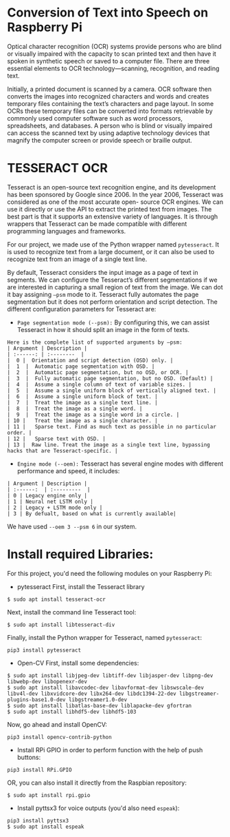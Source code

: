 # Conversion of Text into Speech on Raspberry Pi
Optical character recognition (OCR) systems provide persons who are blind or visually impaired with the capacity to scan printed text and then have it spoken in synthetic speech or saved to a computer file. There are three essential elements to OCR technology—scanning, recognition, and reading text.

Initially, a printed document is scanned by a camera. OCR software then converts the images into recognized characters and words and creates temporary files containing the text’s characters and page layout. In some OCRs these temporary files can be converted into formats retrievable by commonly used computer software such as word processors, spreadsheets, and databases. A person who is blind or visually impaired can access the scanned text by using adaptive technology devices that magnify the computer screen or provide speech or braille output.

# TESSERACT OCR
Tesseract is an open-source text recognition engine, and its development has been sponsored by Google since 2006. In the year 2006, Tesseract was considered as one of the most accurate open- source OCR engines. We can use it directly or use the API to extract the printed text from images. The best part is that it supports an extensive variety of languages. It is through wrappers that Tesseract can be made compatible with different programming languages and frameworks.

For our project, we made use of the Python wrapper named `pytesseract`. It is used to recognize text from a large document, or it can also be used to recognize text from an image of a single text line.

By default, Tesseract considers the input image as a page of text in segments. We can configure the Tesseract’s different segmentations if we are interested in capturing a small region of text from the image. We can dot it bay assigning `–psm` mode to it. Tesseract fully automates the page segmentation but it does not perform orientation and script detection. The different configuration parameters for Tesseract are:
* `Page segmentation mode (--psm):` By configuring this, we can assist Tesseract in how it should split an image in the form of texts.
```
Here is the complete list of supported arguments by –psm: 
| Argument | Description |
| :------: | :--------  |
|  0 |  Orientation and script detection (OSD) only. |
|  1  |  Automatic page segmentation with OSD. |
|  2  |  Automatic page segmentation, but no OSD, or OCR. |
|  3  |  Fully automatic page segmentation, but no OSD. (Default) |
|  4  |  Assume a single column of text of variable sizes. |
|  5  |  Assume a single uniform block of vertically aligned text. |
|  6  |  Assume a single uniform block of text. |
|  7  |  Treat the image as a single text line. |
|  8  |  Treat the image as a single word. |
|  9  |  Treat the image as a single word in a circle. |
| 10 |   Treat the image as a single character. |
| 11 |   Sparse text. Find as much text as possible in no particular order. |
| 12 |   Sparse text with OSD. |
| 13 |  Raw line. Treat the image as a single text line, bypassing hacks that are Tesseract-specific. |
```
* `Engine mode (--oem):` Tesseract has several engine modes with different performance and speed, it includes:
```
| Argument | Description |
| :------:  | :---------  |
| 0 | Legacy engine only |
| 1 | Neural net LSTM only |
| 2 | Legacy + LSTM mode only |
| 3 | By defualt, based on what is currently available|
```
We have used `--oem 3 --psm 6` in our system.

# Install required Libraries:
For this project, you'd need the following modules on your Raspberry Pi:
* pytesseract
First, install the Tesseract library
```
$ sudo apt install tesseract-ocr
```
Next, install the command line Tesseract tool:
```
$ sudo apt install libtesseract-div
```
Finally, install the Python wrapper for Tesseract, named `pytesseract`:
```
pip3 install pytesseract
```
* Open-CV
First, install some dependencies:
```
$ sudo apt install libjpeg-dev libtiff-dev libjasper-dev libpng-dev libwebp-dev libopenexr-dev
$ sudo apt install libavcodec-dev libavformat-dev libswscale-dev libv4l-dev libxvidcore-dev libx264-dev libdc1394-22-dev libgstreamer-plugins-base1.0-dev libgstreamer1.0-dev
$ sudo apt install libatlas-base-dev liblapacke-dev gfortran
$ sudo apt install libhdf5-dev libhdf5-103
```
Now, go ahead and install OpenCV:
```
pip3 install opencv-contrib-python
```
* Install RPi GPIO in order to perform function with the help of push buttons:
```
pip3 install RPi.GPIO
```
OR, you can also install it directly from the Raspbian repository:
```
$ sudo apt install rpi.gpio
```
*  Install pyttsx3 for voice outputs (you'd also need `espeak`):
```
pip3 install pyttsx3
$ sudo apt install espeak
```


